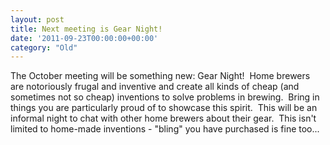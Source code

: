 ```yaml
---
layout: post
title: Next meeting is Gear Night!
date: '2011-09-23T00:00:00+00:00'
category: "Old"
---
```

<p>The October meeting will be something new: Gear Night!&#160; Home brewers are notoriously frugal and inventive and create all kinds of cheap (and sometimes not so cheap) inventions to solve problems in brewing.&#160; Bring in things you are particularly proud of to showcase this spirit.&#160; This will be an informal night to chat with other home brewers about their gear.&#160; This isn't limited to home-made inventions - "bling" you have purchased is fine too...</p>
